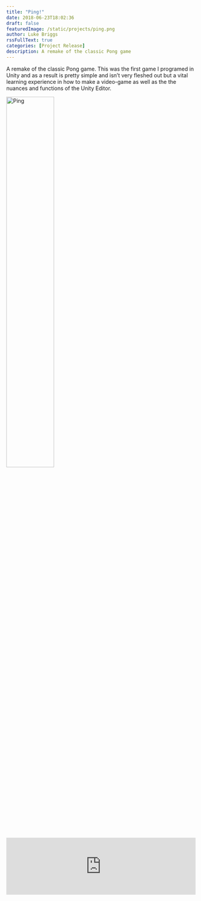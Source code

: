 ```yaml
---
title: "Ping!"
date: 2018-06-23T18:02:36
draft: false
featuredImage: /static/projects/ping.png
author: Luke Briggs
rssFullText: true
categories: [Project Release]
description: A remake of the classic Pong game
---
```


A remake of the classic Pong game. This was the first game I programed in Unity and as a result is pretty simple and isn’t very fleshed out but a vital learning experience in how to make a video-game as well as the the nuances and functions of the Unity Editor.

<img src="/static/projects/ping.gif" alt="Ping" width="50%">

<iframe src="https://widgets.gamejolt.com/package/v1?key=diPkrZ8S" frameborder="0" width="500"></iframe>
